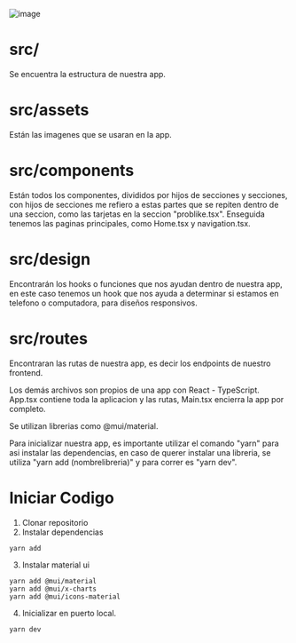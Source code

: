 ![image](https://github.com/Sdls31/dashboard-front/assets/127796900/b5b47040-86b5-40a4-a22c-2bbca031fc21)



# src/
Se encuentra la estructura de nuestra app.

# src/assets
Están las imagenes que se usaran en la app.

# src/components
Están todos los componentes, divididos por hijos de secciones y secciones, con hijos de secciones me refiero a estas partes que se repiten dentro de una seccion, como las tarjetas en la seccion "problike.tsx". Enseguida tenemos las paginas principales, como Home.tsx y navigation.tsx.

# src/design
Encontrarán los hooks o funciones que nos ayudan dentro de nuestra app, en este caso tenemos un hook que nos ayuda a determinar si estamos en telefono o computadora, para diseños responsivos.

# src/routes
Encontraran las rutas de nuestra app, es decir los endpoints de nuestro frontend.

Los demás archivos son propios de una app con React - TypeScript. App.tsx contiene toda la aplicacion y las rutas, Main.tsx encierra la app por completo.

Se utilizan librerias como @mui/material.

Para inicializar nuestra app, es importante utilizar el comando "yarn" para asi instalar las dependencias, en caso de querer instalar una libreria, se utiliza "yarn add (nombrelibreria)" y para correr es "yarn dev".

# Iniciar Codigo
1. Clonar repositorio
2. Instalar dependencias
```
yarn add
```

3. Instalar material ui
```
yarn add @mui/material
yarn add @mui/x-charts
yarn add @mui/icons-material
```
4. Inicializar en puerto local.
```
yarn dev
```

